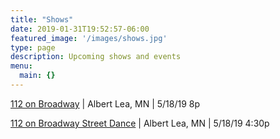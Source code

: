 ```yaml
---
title: "Shows"
date: 2019-01-31T19:52:57-06:00
featured_image: '/images/shows.jpg'
type: page
description: Upcoming shows and events
menu:
  main: {}
---
```



[112 on Broadway](https://www.google.com/maps/place/112+On+Broadway/@43.6495277,-93.3710975,17z/data=!3m1!4b1!4m5!3m4!1s0x87f136920c1f7515:0xdee78a09d43a0d7f!8m2!3d43.6495277!4d-93.3689088) | Albert Lea, MN | 5/18/19 8p

[112 on Broadway Street Dance](https://www.google.com/maps/place/112+On+Broadway/@43.6495277,-93.3710975,17z/data=!3m1!4b1!4m5!3m4!1s0x87f136920c1f7515:0xdee78a09d43a0d7f!8m2!3d43.6495277!4d-93.3689088) | Albert Lea, MN | 5/18/19 4:30p
